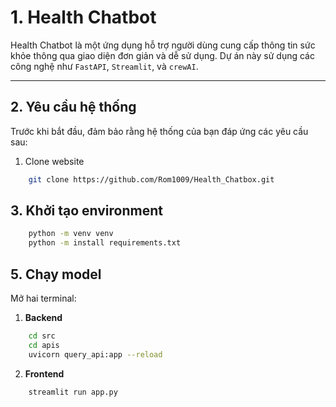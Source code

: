 # **1. Health Chatbot**

Health Chatbot là một ứng dụng hỗ trợ người dùng cung cấp thông tin sức khỏe thông qua giao diện đơn giản và dễ sử dụng. Dự án này sử dụng các công nghệ như `FastAPI`, `Streamlit`, và `crewAI`.

---

## **2. Yêu cầu hệ thống**

Trước khi bắt đầu, đảm bảo rằng hệ thống của bạn đáp ứng các yêu cầu sau:

1. Clone website 
```bash
    git clone https://github.com/Rom1009/Health_Chatbox.git
```

## **3. Khởi tạo environment**
```bash
    python -m venv venv
    python -m install requirements.txt
```

## **5. Chạy model**
Mở hai terminal: 
1. **Backend**
```bash
    cd src 
    cd apis
    uvicorn query_api:app --reload
```
2. **Frontend**
```bash
    streamlit run app.py
```



